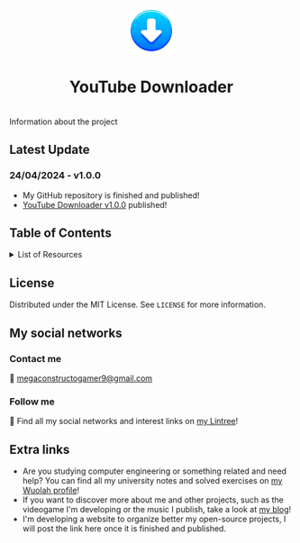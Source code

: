 <!-- Improved compatibility of back to top link: See: https://github.com/othneildrew/Best-README-Template/pull/73 -->
<a name="readme-top"></a>
<!--
*** Comentario de varias líneas
-->

<!-- PROJECT LOGO -->
<br />
<div align="center">
  <a href="https://github.com/othneildrew/Best-README-Template">
    <img src="Icons/icon.png" alt="Logo" width="80" height="80">
  </a>

  <h1 align="center">YouTube Downloader</h1>
</div>

<!-- ABOUT THE PROJECT -->
‎
<br />
Information about the project

## Latest Update
### 24/04/2024  -  v1.0.0
* My GitHub repository is finished and published!
* [YouTube Downloader v1.0.0](https://github.com/Constructogamer/OpenSource-Resources/tree/main/Python/YouTube%20Downloader/v1.0.0) published!

<!-- TABLE OF CONTENTS -->
## Table of Contents
<details>
  <summary>List of Resources</summary>
  <ul style="list-style-type: none;">
    <li>
      <a href="https://github.com/Constructogamer/OpenSource-Resources/tree/main/Python">Python</a>
      <ul style="list-style-type: none;">
        <li>
          <a href="https://github.com/Constructogamer/OpenSource-Resources/tree/main/Python/YouTube%20Downloader">YouTube Downloader</a>
          <ul style="list-style-type: none;">
            <li>
              <a href="https://github.com/Constructogamer/OpenSource-Resources/tree/main/Python/YouTube%20Downloader/v1.0.0">v1.0.0</a>
            </li>
          </ul>
        </li>
        <li>Coming soon...</li>
      </ul>
    </li>
    <li>
      C++
      <ul style="list-style-type: none;">
        <li>Coming soon...</li>
      </ul>
    </li>
  </ul>
</details>


## License
Distributed under the MIT License. See `LICENSE` for more information.

## My social networks
### Contact me
📧 megaconstructogamer9@gmail.com

### Follow me
🌴 Find all my social networks and interest links on [my Lintree](https://linktr.ee/constructogamer)!

## Extra links
* Are you studying computer engineering or something related and need help? You can find all my university notes and solved exercises on [my Wuolah profile](https://wuolah.com/profile/Mega_0904?referral=Mga09041)!
* If you want to discover more about me and other projects, such as the videogame I'm developing or the music I publish, take a look at [my blog](https://constructoblog.webnode.es/)!
* I'm developing a website to organize better my open-source projects, I will post the link here once it is finished and published.

<!-- BACK TO TOP LINK -->
<!-- <p align="right">(<a href="#readme-top">back to top</a>)</p> -->
